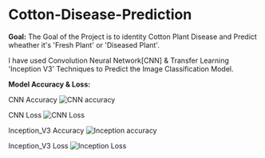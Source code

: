 # Cotton-Disease-Prediction
**Goal:** The Goal of the Project is to identity Cotton Plant Disease and Predict wheather it's 'Fresh Plant' or 'Diseased Plant'.

I have used Convolution Neural Network[CNN] & Transfer Learning 'Inception V3' Techniques to Predict the Image Classification Model.

**Model Accuracy & Loss:**

CNN Accuracy
![CNN accuracy](https://user-images.githubusercontent.com/82945328/139483426-fd6ab7b9-1221-4462-addc-7c2026e0d0bd.png)

CNN Loss
![CNN Loss](https://user-images.githubusercontent.com/82945328/139483468-13618ec5-cd62-4bca-b2be-a4b3e23fbd71.png)

Inception_V3 Accuracy
![Inception accuracy](https://user-images.githubusercontent.com/82945328/139483524-d8389a3e-a48a-47ec-9ffb-1fdbd48d5ae4.png)

Inception_V3 Loss
![Inception Loss](https://user-images.githubusercontent.com/82945328/139483548-7b6bf610-b5ad-4065-b06d-d51d8a25d9b2.png)

